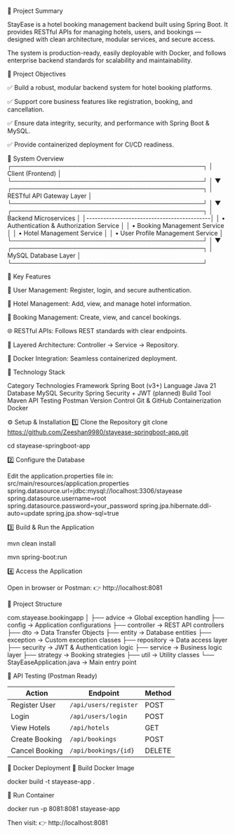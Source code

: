 📄 Project Summary

StayEase is a hotel booking management backend built using Spring Boot.
It provides RESTful APIs for managing hotels, users, and bookings — designed with clean architecture, modular services, and secure access.

The system is production-ready, easily deployable with Docker, and follows enterprise backend standards for scalability and maintainability.

🎯 Project Objectives

✅ Build a robust, modular backend system for hotel booking platforms.

✅ Support core business features like registration, booking, and cancellation.

✅ Ensure data integrity, security, and performance with Spring Boot & MySQL.

✅ Provide containerized deployment for CI/CD readiness.


🧠 System Overview
┌────────────────────────────────────────────┐
│                Client (Frontend)           │
└────────────────────────────────────────────┘
                      │
                      ▼
┌────────────────────────────────────────────┐
│           RESTful API Gateway Layer        │
└────────────────────────────────────────────┘
                      │
                      ▼
┌────────────────────────────────────────────┐
│           Backend Microservices            │
│--------------------------------------------│
│ • Authentication & Authorization Service   │
│ • Booking Management Service               │
│ • Hotel Management Service                 │
│ • User Profile Management Service          │
└────────────────────────────────────────────┘
                      │
                      ▼
┌────────────────────────────────────────────┐
│             MySQL Database Layer           │
└────────────────────────────────────────────┘



🚀 Key Features

👤 User Management: Register, login, and secure authentication.

🏨 Hotel Management: Add, view, and manage hotel information.

📅 Booking Management: Create, view, and cancel bookings.

🌐 RESTful APIs: Follows REST standards with clear endpoints.

🧱 Layered Architecture: Controller → Service → Repository.

🐳 Docker Integration: Seamless containerized deployment.

🧩 Technology Stack

Category	Technologies
Framework	Spring Boot (v3+)
Language	Java 21
Database	MySQL
Security	Spring Security + JWT (planned)
Build Tool	Maven
API Testing	Postman
Version Control	Git & GitHub
Containerization	Docker

⚙️ Setup & Installation
1️⃣ Clone the Repository
git clone https://github.com/Zeeshan9980/stayease-springboot-app.git

cd stayease-springboot-app

2️⃣ Configure the Database

Edit the application.properties file in:
src/main/resources/application.properties
spring.datasource.url=jdbc:mysql://localhost:3306/stayease
spring.datasource.username=root
spring.datasource.password=your_password
spring.jpa.hibernate.ddl-auto=update
spring.jpa.show-sql=true

3️⃣ Build & Run the Application

mvn clean install

mvn spring-boot:run

4️⃣ Access the Application

Open in browser or Postman:
👉 http://localhost:8081

🧭 Project Structure

com.stayease.bookingapp
│
├── advice              → Global exception handling
├── config              → Application configurations
├── controller          → REST API controllers
├── dto                 → Data Transfer Objects
├── entity              → Database entities
├── exception           → Custom exception classes
├── repository          → Data access layer
├── security            → JWT & Authentication logic
├── service             → Business logic layer
├── strategy            → Booking strategies
├── util                → Utility classes
└── StayEaseApplication.java → Main entry point

🧪 API Testing (Postman Ready)

| Action         | Endpoint              | Method |
| -------------- | --------------------- | ------ |
| Register User  | `/api/users/register` | POST   |
| Login          | `/api/users/login`    | POST   |
| View Hotels    | `/api/hotels`         | GET    |
| Create Booking | `/api/bookings`       | POST   |
| Cancel Booking | `/api/bookings/{id}`  | DELETE |

🐳 Docker Deployment
🧱 Build Docker Image

docker build -t stayease-app .

🚀 Run Container

docker run -p 8081:8081 stayease-app

Then visit:
👉 http://localhost:8081
